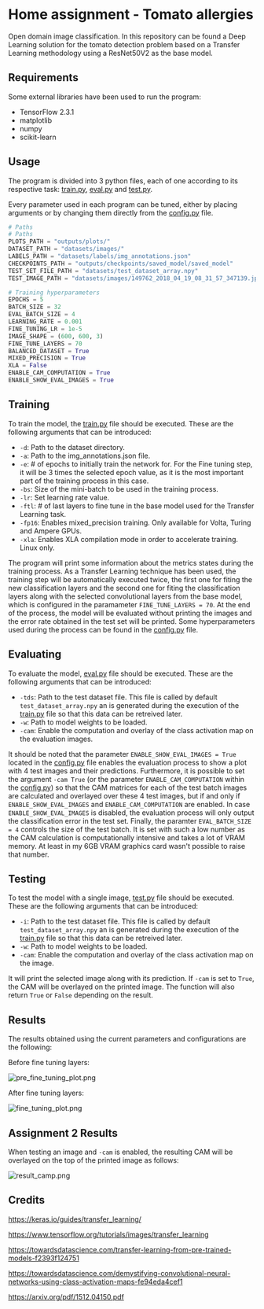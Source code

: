 # Home assignment - Tomato allergies

Open domain image classification.
In this repository can be found a Deep Learning solution for the tomato detection problem based on a Transfer Learning methodology using a ResNet50V2 as the base model.

## Requirements

Some external libraries have been used to run the program:
 - TensorFlow 2.3.1
 - matplotlib
 - numpy
 - scikit-learn

## Usage

The program is divided into 3 python files, each of one according to its respective task: [train.py](https://github.com/alvarobasi/home-assignment/blob/master/train.py), [eval.py](https://github.com/alvarobasi/home-assignment/blob/master/eval.py) and [test.py](https://github.com/alvarobasi/home-assignment/blob/master/test.py).

Every parameter used in each program can be tuned, either by placing arguments or by changing them directly from the [config.py](https://github.com/alvarobasi/home-assignment/blob/master/config.py) file.

```python
# Paths
# Paths
PLOTS_PATH = "outputs/plots/"
DATASET_PATH = "datasets/images/"
LABELS_PATH = "datasets/labels/img_annotations.json"
CHECKPOINTS_PATH = "outputs/checkpoints/saved_model/saved_model"
TEST_SET_FILE_PATH = "datasets/test_dataset_array.npy"
TEST_IMAGE_PATH = "datasets/images/149762_2018_04_19_08_31_57_347139.jpg"

# Training hyperparameters
EPOCHS = 5
BATCH_SIZE = 32
EVAL_BATCH_SIZE = 4
LEARNING_RATE = 0.001
FINE_TUNING_LR = 1e-5
IMAGE_SHAPE = (600, 600, 3)
FINE_TUNE_LAYERS = 70
BALANCED_DATASET = True
MIXED_PRECISION = True
XLA = False
ENABLE_CAM_COMPUTATION = True
ENABLE_SHOW_EVAL_IMAGES = True
```

## Training

To train the model, the [train.py](https://github.com/alvarobasi/home-assignment/blob/master/train.py) file should be executed. These are the following arguments that can be introduced:
 - `-d`: Path to the dataset directory. 
 - `-a`: Path to the img_annotations.json file.
 - `-e`: # of epochs to initially train the network for. For the Fine tuning step, it will be 3 times the selected epoch value, as it is the most important part of the training process in this case.
 - `-bs`: Size of the mini-batch to be used in the training process.
 - `-lr`: Set learning rate value.
 - `-ftl`: # of last layers to fine tune in the base model used for the Transfer Learning task.
 - `-fp16`: Enables mixed_precision training. Only available for Volta, Turing and Ampere GPUs.
 - `-xla`: Enables XLA compilation mode in order to accelerate training. Linux only.
 
The program will print some information about the metrics states during the training process. As a Transfer Learning technique has been used, the training step will be automatically executed twice, the first one for fiting the new classification layers and the second one for fiting the classification layers along with the selected convolutional layers from the base model, which is configured in the paramameter `FINE_TUNE_LAYERS = 70`. At the end of the process, the model will be evaluated without printing the images and the error rate obtained in the test set will be printed. Some hyperparameters used during the process can be found in the [config.py](https://github.com/alvarobasi/home-assignment/blob/master/config.py) file.

## Evaluating

To evaluate the model,  [eval.py](https://github.com/alvarobasi/home-assignment/blob/master/eval.py) file should be executed. These are the following arguments that can be introduced:
- `-tds`: Path to the test dataset file. This file is called by default `test_dataset_array.npy` an is generated during the execution of the [train.py](https://github.com/alvarobasi/home-assignment/blob/master/train.py) file so that this data can be retreived later.
- `-w`: Path to model weights to be loaded.
- `-cam`: Enable the computation and overlay of the class activation map on the evaluation images.

It should be noted that the parameter `ENABLE_SHOW_EVAL_IMAGES = True` located in the [config.py](https://github.com/alvarobasi/home-assignment/blob/master/config.py) file enables the evaluation process to show a plot with 4 test images and their predictions. Furthermore, it is possible to set the argument `-cam True` (or the parameter `ENABLE_CAM_COMPUTATION` within the [config.py](https://github.com/alvarobasi/home-assignment/blob/master/config.py)) so that the CAM matrices for each of the test batch images  are calculated and overlayed over these 4 test images, but if and only if `ENABLE_SHOW_EVAL_IMAGES` and `ENABLE_CAM_COMPUTATION` are enabled. In case `ENABLE_SHOW_EVAL_IMAGES` is disabled, the evaluation process will only output the classification error in the test set. Finally, the paramter `EVAL_BATCH_SIZE = 4` controls the size of the test batch. It is set with such a low number as the CAM calculation is computationally intensive and takes a lot of VRAM memory. At least in my 6GB VRAM graphics card wasn't possible to raise that number.
## Testing

To test the model with a single image,  [test.py](https://github.com/alvarobasi/home-assignment/blob/master/test.py) file should be executed. These are the following arguments that can be introduced:
- `-i`: Path to the test dataset file. This file is called by default `test_dataset_array.npy` an is generated during the execution of the [train.py](https://github.com/alvarobasi/home-assignment/blob/master/train.py) file so that this data can be retreived later.
- `-w`: Path to model weights to be loaded.
- `-cam`: Enable the computation and overlay of the class activation map on the image.

It will print the selected image along with its prediction. If `-cam` is set to `True`, the CAM will be overlayed on the printed image. The function will also return `True` or `False` depending on the result.

## Results

The results obtained using the current parameters and configurations are the following:

Before fine tuning layers: 

![pre_fine_tuning_plot.png](https://github.com/alvarobasi/home-assignment/blob/master/outputs/plots/pre_fine_tuning_plot.png)

After fine tuning layers:

![fine_tuning_plot.png](https://github.com/alvarobasi/home-assignment/blob/master/outputs/plots/fine_tuning_plot.png)

## Assignment 2 Results

When testing an image and `-cam` is enabled, the resulting CAM will be overlayed on the top of the printed image as follows:

![result_camp.png](https://github.com/alvarobasi/home-assignment/blob/master/outputs/result_cam.png)

## Credits

https://keras.io/guides/transfer_learning/

https://www.tensorflow.org/tutorials/images/transfer_learning

https://towardsdatascience.com/transfer-learning-from-pre-trained-models-f2393f124751

https://towardsdatascience.com/demystifying-convolutional-neural-networks-using-class-activation-maps-fe94eda4cef1

https://arxiv.org/pdf/1512.04150.pdf

